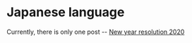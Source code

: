 # Japanese language

Currently, there is only one post -- [New year resolution 2020](#jp/posts/blog/2020/01/2020-01-01-new-year-resolution.md)
